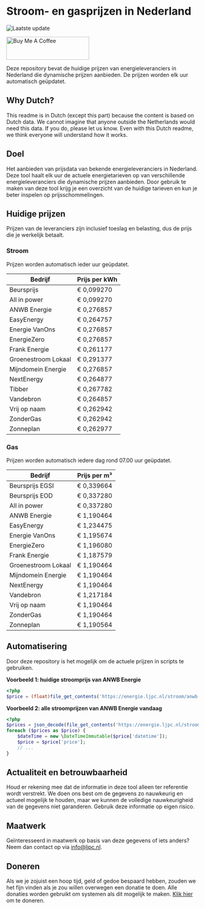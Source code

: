 # Stroom- en gasprijzen in Nederland

![Laatste update](https://img.shields.io/badge/laatste%20update-2025--05--15%2019%3A00%20CET-brightgreen)

<a href="https://www.buymeacoffee.com/Lars-" target="_blank"><img src="https://cdn.buymeacoffee.com/buttons/v2/default-orange.png" alt="Buy Me A Coffee" height="60" style="height: 60px !important;width: 217px !important;" ></a>

Deze repository bevat de huidige prijzen van energieleveranciers in Nederland die dynamische prijzen aanbieden. De prijzen worden elk uur automatisch geüpdatet.

## Why Dutch?

This readme is in Dutch (except this part) because the content is based on Dutch data. We cannot imagine that anyone outside the Netherlands would need this data. If you do, please let us know. Even with this Dutch readme, we think
everyone will understand how it works.

## Doel

Het aanbieden van prijsdata van bekende energieleveranciers in Nederland. Deze tool haalt elk uur de actuele energietarieven op van verschillende energieleveranciers die dynamische prijzen aanbieden. Door gebruik te maken van deze tool
krijg je een overzicht van de huidige tarieven en kun je beter inspelen op prijsschommelingen.

## Huidige prijzen

Prijzen van de leveranciers zijn inclusief toeslag en belasting, dus de prijs die je werkelijk betaalt.

### Stroom

Prijzen worden automatisch ieder uur geüpdatet.

 Bedrijf | Prijs per kWh 
---------|---------------
Beursprijs | € 0,099270
All in power | € 0,099270
ANWB Energie | € 0,276857
EasyEnergy | € 0,264757
Energie VanOns | € 0,276857
EnergieZero | € 0,276857
Frank Energie | € 0,261177
Groenestroom Lokaal | € 0,291377
Mijndomein Energie | € 0,276857
NextEnergy | € 0,264877
Tibber | € 0,267782
Vandebron | € 0,264857
Vrij op naam | € 0,262942
ZonderGas | € 0,262942
Zonneplan | € 0,262977


### Gas

Prijzen worden automatisch iedere dag rond 07.00 uur geüpdatet.

 Bedrijf | Prijs per m³ 
---------|--------------
Beursprijs EGSI | € 0,339664
Beursprijs EOD | € 0,337280
All in power | € 0,337280
ANWB Energie | € 1,190464
EasyEnergy | € 1,234475
Energie VanOns | € 1,195674
EnergieZero | € 1,196080
Frank Energie | € 1,187579
Groenestroom Lokaal | € 1,190464
Mijndomein Energie | € 1,190464
NextEnergy | € 1,190464
Vandebron | € 1,217184
Vrij op naam | € 1,190464
ZonderGas | € 1,190464
Zonneplan | € 1,190564


## Automatisering

Door deze repository is het mogelijk om de actuele prijzen in scripts te gebruiken.

**Voorbeeld 1: huidige stroomprijs van ANWB Energie**

```php
<?php
$price = (float)file_get_contents('https://energie.ljpc.nl/stroom/anwb-energie-nu.txt');

```

**Voorbeeld 2: alle stroomprijzen van ANWB Energie vandaag**

```php
<?php
$prices = json_decode(file_get_contents('https://energie.ljpc.nl/stroom/all-in-power-vandaag.json'),true);
foreach ($prices as $price) {
    $dateTime = new \DateTimeImmutable($price['datetime']);
    $price = $price['price'];
    // ...
}
```

## Actualiteit en betrouwbaarheid

Houd er rekening mee dat de informatie in deze tool alleen ter referentie wordt verstrekt. We doen ons best om de gegevens zo nauwkeurig en actueel mogelijk te houden, maar we kunnen de volledige nauwkeurigheid van de gegevens niet
garanderen. Gebruik deze informatie op eigen risico.

## Maatwerk

Geïnteresseerd in maatwerk op basis van deze gegevens of iets anders? Neem dan contact op
via [info@ljpc.nl](mailto:info@ljpc.nl?subject=Energie%20prijzen).

## Doneren

Als we je zojuist een hoop tijd, geld of gedoe bespaard hebben, zouden we het fijn vinden als je zou willen overwegen een
donatie te doen. Alle donaties worden gebruikt om systemen als dit mogelijk te
maken. [Klik hier](https://www.buymeacoffee.com/Lars-) om te doneren.
